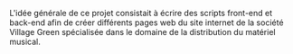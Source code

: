 L'idée générale de ce projet consistait à écrire des scripts front-end et back-end afin de créer différents pages web du site internet de la société Village Green spécialisée dans le domaine de la distribution du matériel musical.